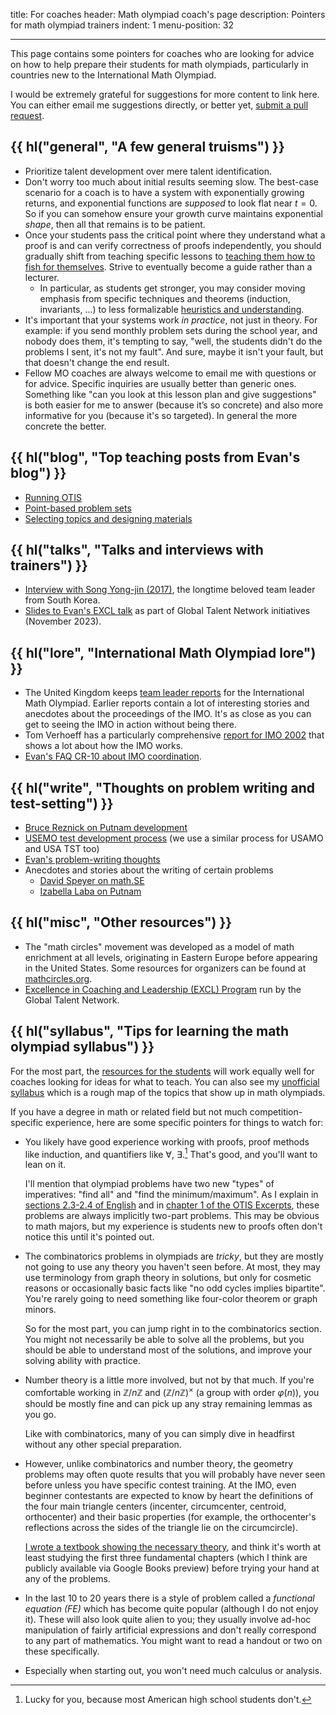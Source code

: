 title: For coaches
header: Math olympiad coach's page
description: Pointers for math olympiad trainers
indent: 1
menu-position: 32

---

This page contains some pointers for coaches who are looking for advice
on how to help prepare their students for math olympiads,
particularly in countries new to the International Math Olympiad.

I would be extremely grateful for suggestions for more content to link here.
You can either email me suggestions directly,
or better yet, [submit a pull request](https://github.com/vEnhance/web.evanchen.cc/edit/main/input/coaches.md).

## {{ hl("general", "A few general truisms") }}

- Prioritize talent development over mere talent identification.
- Don't worry too much about initial results seeming slow.
  The best-case scenario for a coach is to have a system
  with exponentially growing returns,
  and exponential functions are _supposed_ to look flat near $t=0$.
  So if you can somehow ensure your growth curve maintains exponential _shape_,
  then all that remains is to be patient.
- Once your students pass the critical point where they understand
  what a proof is and can verify correctness of proofs independently,
  you should gradually shift from teaching specific lessons
  to [teaching them how to fish for themselves][fishquote].
  Strive to eventually become a guide rather than a lecturer.
  - In particular, as students get stronger, you may consider moving emphasis
    from specific techniques and theorems (induction, invariants, ...) to
    less formalizable [heuristics and understanding][hardsoft].
- It's important that your systems work _in practice_, not just in theory.
  For example: if you send monthly problem sets during the school year,
  and nobody does them, it's tempting to say,
  "well, the students didn't do the problems I sent, it's not my fault".
  And sure, maybe it isn't your fault, but that doesn't change the end result.
- Fellow MO coaches are always welcome to email me with questions or for advice.
  Specific inquiries are usually better than generic ones. Something like "can
  you look at this lesson plan and give suggestions" is both easier for me to
  answer (because it’s so concrete) and also more informative for you (because
  it's so targeted). In general the more concrete the better.

[fishquote]: https://en.wiktionary.org/wiki/give_a_man_a_fish_and_you_feed_him_for_a_day;_teach_a_man_to_fish_and_you_feed_him_for_a_lifetime
[hardsoft]: https://blog.evanchen.cc/2019/05/03/hard-and-soft-techniques/

## {{ hl("blog", "Top teaching posts from Evan's blog") }}

- [Running OTIS](https://blog.evanchen.cc/2023/11/03/things-ive-found-from-running-otis/)
- [Point-based problem sets](https://blog.evanchen.cc/2018/03/27/i-switched-to-point-based-problem-sets/)
- [Selecting topics and designing materials](https://blog.evanchen.cc/2017/04/08/on-designing-olympiad-training/)

## {{ hl("talks", "Talks and interviews with trainers") }}

- [Interview with Song Yong-jin (2017)](https://www.youtube.com/watch?v=TlGl7Vikf5Y),
  the longtime beloved team leader from South Korea.
- [Slides to Evan's EXCL talk](/handouts/EXCL-2023-11-04-slides/EXCL-2023-11-04-slides.pdf)
  as part of Global Talent Network initiatives (November 2023).

## {{ hl("lore", "International Math Olympiad lore") }}

- The United Kingdom keeps
  [team leader reports](https://bmos.ukmt.org.uk/home/imo.shtml) for the
  International Math Olympiad.
  Earlier reports contain a lot of interesting stories
  and anecdotes about the proceedings of the IMO.
  It's as close as you can get to seeing the IMO in action without being there.
- Tom Verhoeff has a particularly comprehensive
  [report for IMO 2002](https://www.win.tue.nl/~wstomv/publications/imo2002report.pdf)
  that shows a lot about how the IMO works.
- [Evan's FAQ CR-10 about IMO coordination](faq-rules.html#CR-10).

## {{ hl("write", "Thoughts on problem writing and test-setting") }}

- [Bruce Reznick on Putnam development](https://faculty.math.illinois.edu/~reznick/putnam.pdf)
- [USEMO test development process](https://blog.evanchen.cc/2020/12/16/usemo-problem-development-behind-the-scenes/)
  (we use a similar process for USAMO and USA TST too)
- [Evan's problem-writing thoughts](https://web.evanchen.cc/handouts/ProblemWrite/ProblemWrite.pdf)
- Anecdotes and stories about the writing of certain problems
  - [David Speyer on math.SE](https://math.stackexchange.com/a/203448)
  - [Izabella Laba on Putnam](https://ilaba.wordpress.com/2009/11/22/putnam/)

## {{ hl("misc", "Other resources") }}

- The "math circles" movement was developed as a model of math enrichment at all
  levels, originating in Eastern Europe before appearing in the United States.
  Some resources for organizers can be found at
  [mathcircles.org](https://mathcircles.org/organizers/).
- [Excellence in Coaching and Leadership (EXCL) Program](https://www.globtalent.org/excl)
  run by the Global Talent Network.

## {{ hl("syllabus", "Tips for learning the math olympiad syllabus") }}

For the most part, the [resources for the students](wherestart.html)
will work equally well for coaches looking for ideas for what to teach.
You can also see my [unofficial syllabus](/handouts/Syllabus/Syllabus.pdf)
which is a rough map of the topics that show up in math olympiads.

If you have a degree in math or related field
but not much competition-specific experience,
here are some specific pointers for things to watch for:

- You likely have good experience working with proofs, proof methods
  like induction, and quantifiers like $\forall$, $\exists$.[^usasux]
  That's good, and you'll want to lean on it.

  I'll mention that olympiad problems have two new "types" of imperatives:
  "find all" and "find the minimum/maximum".
  As I explain in [sections 2.3-2.4 of English](/handouts/english/english.pdf)
  and in [chapter 1 of the OTIS Excerpts](excerpts.html),
  these problems are always implicitly two-part problems.
  This may be obvious to math majors, but my experience is students
  new to proofs often don't notice this until it's pointed out.

- The combinatorics problems in olympiads are _tricky_,
  but they are mostly not going to use any theory you haven't seen before.
  At most, they may use terminology from graph theory in solutions,
  but only for cosmetic reasons or occasionally basic facts like
  "no odd cycles implies bipartite".
  You're rarely going to need something like four-color theorem or graph minors.

  So for the most part, you can jump right in to the combinatorics section.
  You might not necessarily be able to solve all the problems,
  but you should be able to understand most of the solutions,
  and improve your solving ability with practice.

- Number theory is a little more involved, but not by that much.
  If you're comfortable working in $\mathbb Z/n\mathbb Z$
  and $(\mathbb Z / n\mathbb Z)^\times$ (a group with order $\varphi(n)$),
  you should be mostly fine and can pick up any stray remaining lemmas as you go.

  Like with combinatorics, many of you can simply dive in headfirst without any
  other special preparation.

- However, unlike combinatorics and number theory,
  the geometry problems may often quote results that you will probably have
  never seen before unless you have specific contest training.
  At the IMO, even beginner contestants are expected to know by heart the
  definitions of the four main triangle centers
  (incenter, circumcenter, centroid, orthocenter)
  and their basic properties (for example, the orthocenter's reflections
  across the sides of the triangle lie on the circumcircle).

  [I wrote a textbook showing the necessary theory](geombook.html),
  and think it's worth at least studying the first three fundamental chapters
  (which I think are publicly available via Google Books preview)
  before trying your hand at any of the problems.

- In the last 10 to 20 years there is a style of problem called a
  _functional equation (FE)_ which has become quite popular
  (although I do not enjoy it).
  These will also look quite alien to you; they usually involve ad-hoc
  manipulation of fairly artificial expressions
  and don't really correspond to any part of mathematics.
  You might want to read a handout or two on these specifically.

- Especially when starting out, you won't need much calculus or analysis.

[^usasux]: Lucky for you, because most American high school students don't.
